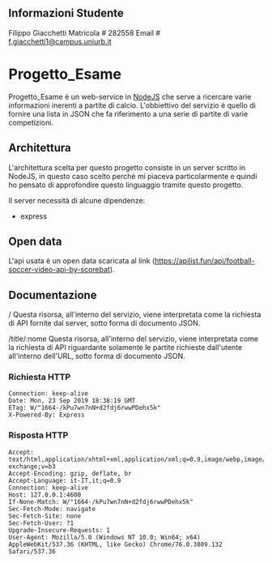 ## Informazioni Studente

Filippo Giacchetti
Matricola # 282558
Email # f.giacchetti1@campus.uniurb.it

# Progetto_Esame  

Progetto_Esame è un web-service  in [NodeJS](https://nodejs.org/) che serve a ricercare varie informazioni inerenti a partite di calcio. L'obbiettivo del servizio è quello di fornire una lista in JSON che fa riferimento a una serie di partite di varie competizioni.

## Architettura

L'architettura scelta per questo progetto consiste in un server scritto in NodeJS, in questo caso scelto perchè mi piaceva particolarmente e quindi ho pensato di approfondire questo linguaggio tramite questo progetto.

Il server necessità di alcune dipendenze:
- express

## Open data 

L'api usata è un open data scaricata al link (https://apilist.fun/api/football-soccer-video-api-by-scorebat).

## Documentazione

/
Questa risorsa, all'interno del servizio, viene interpretata come la richiesta di API fornite dal server, sotto forma di documento JSON.

/title/:nome
Questa risorsa, all'interno del servizio, viene interpretata come la richiesta di API riguardante solamente le partite richieste dall'utente all'interno dell'URL, sotto forma di documento JSON.

### Richiesta HTTP

``` http
Connection: keep-alive
Date: Mon, 23 Sep 2019 18:38:19 GMT
ETag: W/"1664-/kPu7wn7nN+d2fdj6rwwPDehx5k"
X-Powered-By: Express
``` 

### Risposta HTTP

``` http
Accept: text/html,application/xhtml+xml,application/xml;q=0.9,image/webp,image/apng,*/*;q=0.8,application/signed-exchange;v=b3
Accept-Encoding: gzip, deflate, br
Accept-Language: it-IT,it;q=0.9
Connection: keep-alive
Host: 127.0.0.1:4600
If-None-Match: W/"1664-/kPu7wn7nN+d2fdj6rwwPDehx5k"
Sec-Fetch-Mode: navigate
Sec-Fetch-Site: none
Sec-Fetch-User: ?1
Upgrade-Insecure-Requests: 1
User-Agent: Mozilla/5.0 (Windows NT 10.0; Win64; x64) AppleWebKit/537.36 (KHTML, like Gecko) Chrome/76.0.3809.132 Safari/537.36
``` 